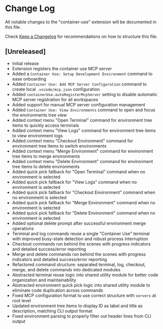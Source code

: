 # Change Log

All notable changes to the "container-use" extension will be documented in this file.

Check [Keep a Changelog](http://keepachangelog.com/) for recommendations on how to structure this file.

## [Unreleased]

- Initial release 
- Extension registers the container use MCP server
- Added a `Container Use: Setup Development Environment` command to ease onboarding
- Added `Container Use: Add MCP Server Configuration` command to create local `.vscode/mcp.json` configuration
- Added `containerUse.autoRegisterMcpServer` setting to disable automatic MCP server registration for all workspaces
- Added support for manual MCP server configuration management
- Added `Container Use: View Environments` command to open and focus the environments tree view
- Added context menu "Open Terminal" command for environment tree items to quickly access terminals
- Added context menu "View Logs" command for environment tree items to view environment logs
- Added context menu "Checkout Environment" command for environment tree items to switch environments
- Added context menu "Merge Environment" command for environment tree items to merge environments
- Added context menu "Delete Environment" command for environment tree items to delete environments
- Added quick pick fallback for "Open Terminal" command when no environment is selected
- Added quick pick fallback for "View Logs" command when no environment is selected
- Added quick pick fallback for "Checkout Environment" command when no environment is selected
- Added quick pick fallback for "Merge Environment" command when no environment is selected
- Added quick pick fallback for "Delete Environment" command when no environment is selected
- Added optional delete prompt after successful environment merge operations
- Terminal and log commands reuse a single "Container Use" terminal with improved busy-state detection and robust process interruption
- Checkout commands run behind the scenes with progress indicators and detailed success/error reporting
- Merge and delete commands run behind the scenes with progress indicators and detailed success/error reporting
- Refactored command structure: separated terminal, log, checkout, merge, and delete commands into dedicated modules
- Abstracted terminal reuse logic into shared utility module for better code organization and maintainability
- Abstracted environment quick pick logic into shared utility module to eliminate code duplication across commands
- Fixed MCP configuration format to use correct structure with `servers` at root level
- Updated environment tree items to display ID as label and title as description, matching CLI output format
- Fixed environment parsing to properly filter out header lines from CLI output